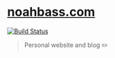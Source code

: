 # [noahbass.com](https://noahbass.com/)

[![Build Status](https://travis-ci.org/noahbass/website.svg?branch=master)](https://travis-ci.org/noahbass/website)

> Personal website and blog :pencil2:
